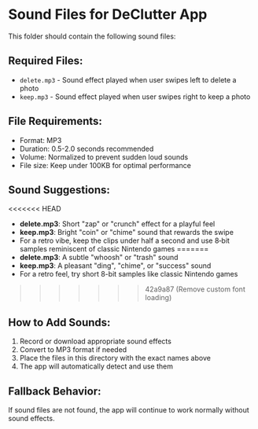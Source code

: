# Sound Files for DeClutter App

This folder should contain the following sound files:

## Required Files:

- `delete.mp3` - Sound effect played when user swipes left to delete a photo
- `keep.mp3` - Sound effect played when user swipes right to keep a photo

## File Requirements:

- Format: MP3
- Duration: 0.5-2.0 seconds recommended
- Volume: Normalized to prevent sudden loud sounds
- File size: Keep under 100KB for optimal performance

## Sound Suggestions:

<<<<<<< HEAD
- **delete.mp3**: Short "zap" or "crunch" effect for a playful feel
- **keep.mp3**: Bright "coin" or "chime" sound that rewards the swipe
- For a retro vibe, keep the clips under half a second and use 8‑bit samples reminiscent of classic Nintendo games
=======
- **delete.mp3**: A subtle "whoosh" or "trash" sound
- **keep.mp3**: A pleasant "ding", "chime", or "success" sound
- For a retro feel, try short 8-bit samples like classic Nintendo games
>>>>>>> 42a9a87 (Remove custom font loading)

## How to Add Sounds:

1. Record or download appropriate sound effects
2. Convert to MP3 format if needed
3. Place the files in this directory with the exact names above
4. The app will automatically detect and use them

## Fallback Behavior:

If sound files are not found, the app will continue to work normally without sound effects.

